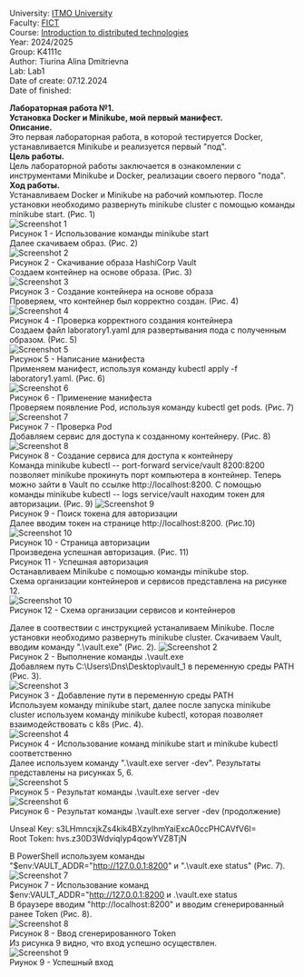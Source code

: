 University: [ITMO University](https://itmo.ru/ru/)  
Faculty: [FICT](https://fict.itmo.ru)   
Course: [Introduction to distributed technologies](https://github.com/itmo-ict-faculty/introduction-to-distributed-technologies)   
Year: 2024/2025  
Group: K4111c  
Author: Tiurina Alina Dmitrievna  
Lab: Lab1  
Date of create: 07.12.2024  
Date of finished:   

**Лабораторная работа №1.  
Установка Docker и Minikube, мой первый манифест.**  
**Описание.**    
Это первая лабораторная работа, в которой тестируется Docker, устанавливается Minikube и реализуется первый "под".  
**Цель работы.**    
Цель лабораторной работы заключается в ознакомлении с инструментами Minikube и Docker, реализации своего первого "пода".  
**Ход работы.**  
Устанавливаем Docker и Minikube на рабочий компьютер. После установки необходимо развернуть minikube cluster с помощью команды minikube start. (Рис. 1)    
![Screenshot 1](https://github.com/Adalin43/2024_2025-introduction_to_distributed_technologies-k4111c-tiurina_a_d/blob/main/lab1/imagine/1.1.jpg)    
Рисунок 1 - Использование команды minikube start   
Далее скачиваем образ. (Рис. 2)  
![Screenshot 2](https://github.com/Adalin43/2024_2025-introduction_to_distributed_technologies-k4111c-tiurina_a_d/blob/main/lab1/imagine/2.jpg)   
Рисунок 2 - Скачивание образа HashiCorp Vault  
Создаем контейнер на основе образа. (Рис. 3)  
![Screenshot 3](https://github.com/Adalin43/2024_2025-introduction_to_distributed_technologies-k4111c-tiurina_a_d/blob/main/lab1/imagine/3.jpg)   
Рисунок 3 - Создание контейнера на основе образа  
Проверяем, что контейнер был корректно создан. (Рис. 4)  
![Screenshot 4](https://github.com/Adalin43/2024_2025-introduction_to_distributed_technologies-k4111c-tiurina_a_d/blob/main/lab1/imagine/4.jpg)    
Рисунок 4 - Проверка корректного создания контейнера   
Создаем файл laboratory1.yaml для развертывания пода с полученным образом. (Рис. 5)  
![Screenshot 5](https://github.com/Adalin43/2024_2025-introduction_to_distributed_technologies-k4111c-tiurina_a_d/blob/main/lab1/imagine/5.jpg)   
Рисунок 5 - Написание манифеста  
Применяем манифест, используя команду kubectl apply -f laboratory1.yaml. (Рис. 6)  
![Screenshot 6](https://github.com/Adalin43/2024_2025-introduction_to_distributed_technologies-k4111c-tiurina_a_d/blob/main/lab1/imagine/6.jpg)  
Рисунок 6 - Применение манифеста  
Проверяем  появление Pod, используя команду kubectl get pods. (Рис. 7)  
![Screenshot 7](https://github.com/Adalin43/2024_2025-introduction_to_distributed_technologies-k4111c-tiurina_a_d/blob/main/lab1/imagine/7.jpg)     
Рисунок 7 - Проверка Pod   
Добавляем сервис для доступа к созданному контейнеру. (Рис. 8)  
![Screenshot 8]()   
Рисунок 8 - Создание сервиса для доступа к контейнеру  
Команда minikube kubectl -- port-forward service/vault 8200:8200 позволяет minikube прокинуть порт компьютера в контейнер. Теперь можно зайти в Vault по ссылке http://localhost:8200. С помощью команды minikube kubectl -- logs service/vault находим токен для авторизации. (Рис. 9) 
![Screenshot 9]()  
Рисунок 9 - Поиск токена для авторизации  
Далее вводим токен на странице http://localhost:8200. (Рис.10)  
![Screenshot 10]()   
Рисунок 10 - Страница авторизации  
Произведена успешная авторизация. (Рис. 11)  
Рисунок 11 - Успешная авторизация  
Останавливаем Minikube с помощью команды minikube stop.  
Схема организации контейнеров и сервисов представлена на рисунке 12.  
![Screenshot 10]()    
Рисунок 12 - Схема организации сервисов и контейнеров  






Далее в соотвествии с инструкцией устаналиваем Minikube. После установки необходимо развернуть minikube cluster. Скачиваем Vault, вводим команду ".\vault.exe" (Рис. 2).
![Screenshot 2](https://github.com/Adalin43/2024_2025-introduction_to_distributed_technologies-k4111c-tiurina_a_d/blob/main/1.3.jpg)  
Рисунок 2 - Выполнение команды .\vault.exe   
Добавляем путь C:\Users\Dns\Desktop\vault_1 в переменную среды PATH (Рис. 3).  
![Screenshot 3](https://github.com/Adalin43/2024_2025-introduction_to_distributed_technologies-k4111c-tiurina_a_d/blob/main/1.5.jpg)  
Рисунок 3 - Добавление пути в переменную среды PATH  
Используем команду minikube start, далее после запуска minikube cluster используем команду minikube kubectl, которая позволяет взаимодействовать с k8s (Рис. 4).  
![Screenshot 4](https://github.com/Adalin43/2024_2025-introduction_to_distributed_technologies-k4111c-tiurina_a_d/blob/main/1.4.jpg)  
Рисунок 4 - Использование команд minikube start и minikube kubectl соответственно  
Далее используем команду ".\vault.exe server -dev". Результаты представлены на рисунках 5, 6.  
![Screenshot 5](https://github.com/Adalin43/2024_2025-introduction_to_distributed_technologies-k4111c-tiurina_a_d/blob/main/1.6.jpg)   
Рисунок 5 - Результат команды .\vault.exe server -dev  
![Screenshot 6](https://github.com/Adalin43/2024_2025-introduction_to_distributed_technologies-k4111c-tiurina_a_d/blob/main/1.7.jpg)   
Рисунок 6 - Результат команды .\vault.exe server -dev (продолжение)  

Unseal Key: s3LHmncxjkZs4kik4BXzyIhmYaiExcA0ccPHCAVfV6I=  
Root Token: hvs.z30D3WdviqIyp4qowYVZ8TjN  

В PowerShell используем команды "$env:VAULT_ADDR="http://127.0.0.1:8200" и ".\vault.exe status" (Рис. 7).   
![Screenshot 7](https://github.com/Adalin43/2024_2025-introduction_to_distributed_technologies-k4111c-tiurina_a_d/blob/main/1.9.jpg)   
Рисунок 7 - Использование команд $env:VAULT_ADDR="http://127.0.0.1:8200 и .\vault.exe status  
В браузере вводим "http://localhost:8200" и вводим сгенерированный ранее Token (Рис. 8).  
![Screenshot 8](https://github.com/Adalin43/2024_2025-introduction_to_distributed_technologies-k4111c-tiurina_a_d/blob/main/1.10.jpg)   
Рисунок 8 - Ввод сгенерированного Token   
Из рисунка 9 видно, что вход успешно осуществлен.  
![Screenshot 9](https://github.com/Adalin43/2024_2025-introduction_to_distributed_technologies-k4111c-tiurina_a_d/blob/main/1.11.jpg)  
Риунок 9 - Успешный вход  
